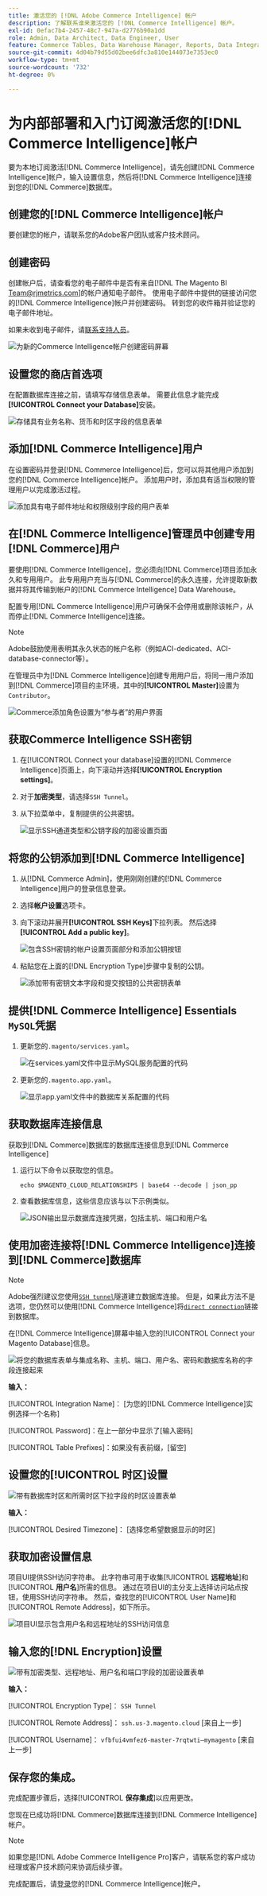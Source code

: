 ```yaml
---
title: 激活您的 [!DNL Adobe Commerce Intelligence] 帐户
description: 了解联系谁来激活您的 [!DNL Commerce Intelligence] 帐户。
exl-id: 0efac7b4-2457-48c7-947a-d2776b90a1dd
role: Admin, Data Architect, Data Engineer, User
feature: Commerce Tables, Data Warehouse Manager, Reports, Data Integration
source-git-commit: 4d04b79d55d02bee6dfc3a810e144073e7353ec0
workflow-type: tm+mt
source-wordcount: '732'
ht-degree: 0%

---
```


# 为内部部署和入门订阅激活您的[!DNL Commerce Intelligence]帐户

要为本地订阅激活[!DNL Commerce Intelligence]，请先创建[!DNL Commerce Intelligence]帐户，输入设置信息，然后将[!DNL Commerce Intelligence]连接到您的[!DNL Commerce]数据库。<!-- For information about activation in `Cloud Starter` projects, see [Activating your [!DNL Commerce Intelligence] Account for `Cloud Starter` Subscriptions](../getting-started/cloud-activation.md).-->

## 创建您的[!DNL Commerce Intelligence]帐户

要创建您的帐户，请联系您的Adobe客户团队或客户技术顾问。

## 创建密码

创建帐户后，请查看您的电子邮件中是否有来自[!DNL The Magento BI Team@rjmetrics.com]的帐户通知电子邮件。 使用电子邮件中提供的链接访问您的[!DNL Commerce Intelligence]帐户并创建密码。 转到您的收件箱并验证您的电子邮件地址。

如果未收到电子邮件，请[联系支持人员](https://experienceleague.adobe.com/docs/commerce-knowledge-base/kb/troubleshooting/miscellaneous/mbi-service-policies.html?lang=en)。

![为新的Commerce Intelligence帐户创建密码屏幕](../assets/create-account-4.png)

## 设置您的商店首选项

在配置数据库连接之前，请填写存储信息表单。 需要此信息才能完成&#x200B;**[!UICONTROL Connect your Database]**&#x200B;安装。

![存储具有业务名称、货币和时区字段的信息表单](../assets/create-account-6.png)

## 添加[!DNL Commerce Intelligence]用户

在设置密码并登录[!DNL Commerce Intelligence]后，您可以将其他用户添加到您的[!DNL Commerce Intelligence]帐户。 添加用户时，添加具有适当权限的管理用户以完成激活过程。

![添加具有电子邮件地址和权限级别字段的用户表单](../assets/create-account-5.png)

## 在[!DNL Commerce Intelligence]管理员中创建专用[!DNL Commerce]用户

要使用[!DNL Commerce Intelligence]，您必须向[!DNL Commerce]项目添加永久和专用用户。 此专用用户充当与[!DNL Commerce]的永久连接，允许提取新数据并将其传输到帐户的[!DNL Commerce Intelligence] Data Warehouse。

配置专用[!DNL Commerce Intelligence]用户可确保不会停用或删除该帐户，从而停止[!DNL Commerce Intelligence]连接。


>[!NOTE]
>
>Adobe鼓励使用表明其永久状态的帐户名称（例如ACI-dedicated、ACI-database-connector等）。

在管理员中为[!DNL Commerce Intelligence]创建专用用户后，将同一用户添加到[!DNL Commerce]项目的主环境，其中的&#x200B;**[!UICONTROL Master]**&#x200B;设置为`Contributor`。

![Commerce添加角色设置为“参与者”的用户界面](../assets/commerce-add-user-settings.png)

## 获取Commerce Intelligence SSH密钥

1. 在[!UICONTROL Connect your database]设置的[!DNL Commerce Intelligence]页面上，向下滚动并选择&#x200B;**[!UICONTROL Encryption settings]**。

1. 对于&#x200B;**加密类型**，请选择`SSH Tunnel`。

1. 从下拉菜单中，复制提供的公共密钥。

   ![显示SSH通道类型和公钥字段的加密设置页面](../assets/encryption-setting-new-account.png)

## 将您的公钥添加到[!DNL Commerce Intelligence]

1. 从[!DNL Commerce Admin]，使用刚刚创建的[!DNL Commerce Intelligence]用户的登录信息登录。

1. 选择&#x200B;**帐户设置**&#x200B;选项卡。

1. 向下滚动并展开&#x200B;**[!UICONTROL SSH Keys]**&#x200B;下拉列表。 然后选择&#x200B;**[!UICONTROL Add a public key]**。

   ![包含SSH密钥的帐户设置页面部分和添加公钥按钮](../assets/add-public-key.png)

1. 粘贴您在上面的[!DNL Encryption Type]步骤中复制的公钥。

   ![添加带有密钥文本字段和提交按钮的公共密钥表单](../assets/paste-public-key.png)

## 提供[!DNL Commerce Intelligence] Essentials `MySQL`凭据

1. 更新您的`.magento/services.yaml`。

   ![在services.yaml文件中显示MySQL服务配置的代码](../assets/update-magento-services-yaml.png)

1. 更新您的`.magento.app.yaml`。

   ![显示app.yaml文件中的数据库关系配置的代码](../assets/magento-app-yaml-relationships.png)

## 获取数据库连接信息

获取到[!DNL Commerce]数据库的数据库连接信息到[!DNL Commerce Intelligence]

1. 运行以下命令以获取您的信息。

   `echo $MAGENTO_CLOUD_RELATIONSHIPS | base64 --decode | json_pp`

1. 查看数据库信息，这些信息应该与以下示例类似。

   ![JSON输出显示数据库连接凭据，包括主机、端口和用户名](../assets/example-database-information.png)

## 使用加密连接将[!DNL Commerce Intelligence]连接到[!DNL Commerce]数据库

>[!NOTE]
>
>Adobe强烈建议您使用[`SSH tunnel`](../data-analyst/importing-data/integrations/mysql-via-ssh-tunnel.md)隧道建立数据库连接。 但是，如果此方法不是选项，您仍然可以使用[!DNL Commerce Intelligence]将[`direct connection`](../data-analyst/importing-data/integrations/mysql-via-a-direct-connection.md)链接到数据库。

在[!DNL Commerce Intelligence]屏幕中输入您的[!UICONTROL Connect your Magento Database]信息。

![将您的数据库表单与集成名称、主机、端口、用户名、密码和数据库名称的字段连接起来](../assets/connect-magento-db.png)

**输入：**

[!UICONTROL Integration Name]： [为您的[!DNL Commerce Intelligence]实例选择一个名称]

[!UICONTROL Host]: `mbi.internal`

[!UICONTROL Port]: `3306`

[！UICONTROL用户名]: `mbi`

[!UICONTROL Password]：在上一部分中显示了[输入密码]

[!UICONTROL Database Name]: `main`

[!UICONTROL Table Prefixes]：如果没有表前缀，[留空]

## 设置您的&#x200B;[!UICONTROL **时区**]&#x200B;设置

![带有数据库时区和所需时区下拉字段的时区设置表单](../assets/time-zone-settings.png)

**输入：**

[!UICONTROL Database Timezone]: `UTC`

[!UICONTROL Desired Timezone]： [选择您希望数据显示的时区]

## 获取加密设置信息

项目UI提供SSH访问字符串。 此字符串可用于收集&#x200B;[!UICONTROL **远程地址**]&#x200B;和&#x200B;[!UICONTROL **用户名**]&#x200B;所需的信息。 通过在项目UI的主分支上选择访问站点按钮，使用SSH访问字符串。 然后，查找您的[!UICONTROL User Name]和[!UICONTROL Remote Address]，如下所示。

![项目UI显示包含用户名和远程地址的SSH访问信息](../assets/master-branch-settings.png)

## 输入您的[!DNL Encryption]设置

![带有加密类型、远程地址、用户名和端口字段的加密设置表单](../assets/encryption-settings-2.png)

**输入：**

[!UICONTROL Encryption Type]： `SSH Tunnel`

[!UICONTROL Remote Address]： `ssh.us-3.magento.cloud` [来自上一步]

[!UICONTROL Username]： `vfbfui4vmfez6-master-7rqtwti—mymagento` [来自上一步]

[!UICONTROL Port]: `22`

## 保存您的集成。

完成配置步骤后，选择&#x200B;[!UICONTROL **保存集成**]&#x200B;以应用更改。

您现在已成功将[!DNL Commerce]数据库连接到[!DNL Commerce Intelligence]帐户。

>[!NOTE]
>
>如果您是[!DNL Adobe Commerce Intelligence Pro]客户，请联系您的客户成功经理或客户技术顾问来协调后续步骤。

完成配置后，请[登录](../getting-started/sign-in.md)您的[!DNL Commerce Intelligence]帐户。

<!---# Activate your [!DNL Commerce Intelligence] Account

To activate [!DNL Commerce Intelligence] for on-premise or `Cloud Pro` subscriptions, [contact support](https://experienceleague.adobe.com/docs/commerce-knowledge-base/kb/troubleshooting/miscellaneous/mbi-service-policies.html).

>[!NOTE]
>
>Adobe no longer supports new `Cloud Starter` subscriptions.--->
